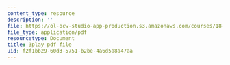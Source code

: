 ```yaml
---
content_type: resource
description: ''
file: https://ol-ocw-studio-app-production.s3.amazonaws.com/courses/18-03sc-differential-equations-fall-2011/f2f1bb2960d35751b2be4a6d5a8a47aa_xWa5_OXI6VM.pdf
file_type: application/pdf
resourcetype: Document
title: 3play pdf file
uid: f2f1bb29-60d3-5751-b2be-4a6d5a8a47aa
---
```

